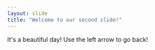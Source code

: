 ```yaml
---
layout: slide
title: "Welcome to our second slide!"
---
```

It's a beautiful day! 
Use the left arrow to go back!
